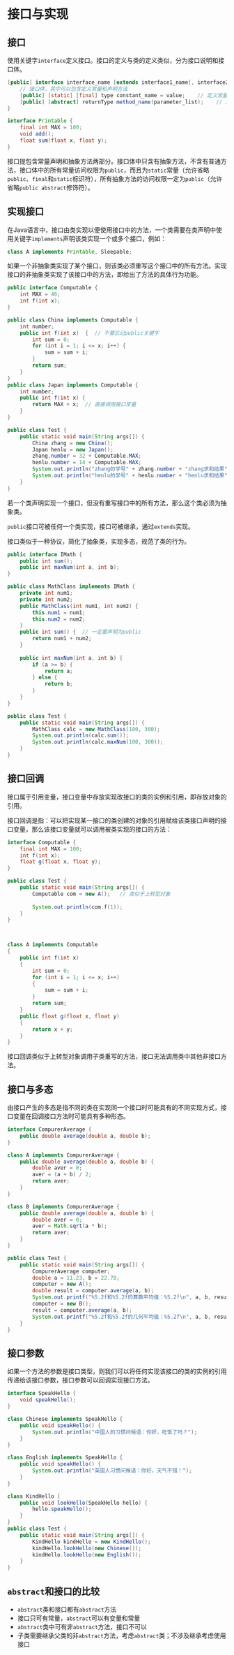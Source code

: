 # 接口与实现

## 接口

使用关键字`interface`定义接口。接口的定义与类的定义类似，分为接口说明和接口体。

```java
[public] interface interface_name [extends interface1_name[, interface2_name,…]] {
    // 接口体，其中可以包含定义常量和声明方法
    [public] [static] [final] type constant_name = value;    // 定义常量
    [public] [abstract] returnType method_name(parameter_list);    // 声明方法
}
```

```java
interface Printable {
    final int MAX = 100;
    void add();
    float sum(float x, float y);
}
```

接口提包含常量声明和抽象方法两部分。接口体中只含有抽象方法，不含有普通方法，接口体中的所有常量访问权限为`public`，而且为`static`常量（允许省略`public`、`final`和`static`标识符），所有抽象方法的访问权限一定为`public`（允许省略`public abstract`修饰符）。

## 实现接口

在Java语言中，接口由类实现以便使用接口中的方法，一个类需要在类声明中使用关键字`implements`声明该类实现一个或多个接口，例如：

```java
class A implements Printable, Sleepable;
```

如果一个非抽象类实现了某个接口，则该类必须重写这个接口中的所有方法。实现接口的非抽象类实现了该接口中的方法，即给出了方法的具体行为功能。

```java
public interface Computable {
	int MAX = 46;
	int f(int x);
}
```

```java
public class China implements Computable {
	int number;
	public int f(int x)  {	// 不要忘记public关键字
		int sum = 0;
		for (int i = 1; i <= x; i++) {
			sum = sum + i;
		}
		return sum;
	}
}
public class Japan implements Computable {
	int number;
	public int f(int x) {
		return MAX + x;  // 直接调用接口常量
	}
}
```

```java
public class Test {
	public static void main(String args[]) {
		China zhang = new China();
		Japan henlu = new Japan();
		zhang.number = 32 + Computable.MAX;
		henlu.number = 14 + Computable.MAX;
		System.out.println("zhang的学号" + zhang.number + "zhang求和结果" + zhang.f(100));
		System.out.println("henlu的学号" + henlu.number + "henlu求和结果" + henlu.f(100));
	}
}
```

若一个类声明实现一个接口，但没有重写接口中的所有方法，那么这个类必须为抽象类。

`public`接口可被任何一个类实现，接口可被继承，通过`extends`实现。

接口类似于一种协议，简化了抽象类，实现多态，规范了类的行为。

```java
public interface IMath {
	public int sum();
	public int maxNum(int a, int b);
}
```

```java
public class MathClass implements IMath {
	private int num1;
	private int num2;
	public MathClass(int num1, int num2) {
		this.num1 = num1;
		this.num2 = num2;
	}
	public int sum() {	// 一定要声明为public
		return num1 + num2;
	}
	
	public int maxNum(int a, int b) {
		if (a >= b) {
			return a;
		} else {
			return b;
		}
	}
}
```

```java
public class Test {
    public static void main(String args[]) {
    	MathClass calc = new MathClass(100, 300);
    	System.out.println(calc.sum());
    	System.out.println(calc.maxNum(100, 300));
    }
}
```

## 接口回调

接口属于引用变量，接口变量中存放实现改接口的类的实例和引用，即存放对象的引用。

接口回调是指：可以把实现某一接口的类创建的对象的引用赋给该类接口声明的接口变量，那么该接口变量就可以调用被类实现的接口的方法：

```java
interface Computable {
	final int MAX = 100;
	int f(int x);
	float g(float x, float y);
}
```

```java
public class Test {
	public static void main(String args[]) {
		Computable com = new A();	// 类似于上转型对象
		
		System.out.println(com.f(1));
	}
}



class A implements Computable
{
	public int f(int x)
	{
		int sum = 0;
		for (int i = 1; i <= x; i++)
		{
			sum = sum + i;
		}
		return sum;
	}
	public float g(float x, float y)
	{
		return x + y;
	}
}
```

接口回调类似于上转型对象调用子类重写的方法，接口无法调用类中其他非接口方法。

## 接口与多态

由接口产生的多态是指不同的类在实现同一个接口时可能具有的不同实现方式，接口变量在回调接口方法时可能具有多种形态。

```java
interface CompurerAverage {
	public double average(double a, double b);
}

class A implements CompurerAverage {
	public double average(double a, double b) {
		double aver = 0;
		aver = (a + b) / 2;
		return aver;
	}
}

class B implements CompurerAverage {
	public double average(double a, double b) {
		double aver = 0;
		aver = Math.sqrt(a * b);
		return aver;
	}
}

public class Test {
	public static void main(String args[]) {
		CompurerAverage computer;
		double a = 11.23, b = 22.78;
		computer = new A();
		double result = computer.average(a, b);
		System.out.printf("%5.2f和%5.2f的算数平均值：%5.2f\n", a, b, result);
		computer = new B();
		result = computer.average(a, b);
		System.out.printf("%5.2f和%5.2f的几何平均值：%5.2f\n", a, b, result);
	}
}
```

## 接口参数

如果一个方法的参数是接口类型，则我们可以将任何实现该接口的类的实例的引用传递给该接口参数，接口参数可以回调实现接口方法。

```java
interface SpeakHello {
	void speakHello();
}

class Chinese implements SpeakHello {
	public void speakHello() {
		System.out.println("中国人的习惯问候语：你好，吃饭了吗？");
	}
}

class English implements SpeakHello {
	public void speakHello() {
		System.out.println("英国人习惯问候语：你好，天气不错！");
	}
}

class KindHello {
	public void lookHello(SpeakHello hello) {
		hello.speakHello();
	}
}
public class Test {
	public static void main(String args[]) {
		KindHello kindHello = new KindHello();
		kindHello.lookHello(new Chinese());
		kindHello.lookHello(new English());
	}
}
```

## `abstract`和接口的比较

- `abstract`类和接口都有`abstract`方法
- 接口只可有常量，`abstract`可以有变量和常量
- `abstract`类中可有非`abstract`方法，接口不可以
- 子类需要继承父类的非`abstract`方法，考虑`abstract`类；不涉及继承考虑使用接口